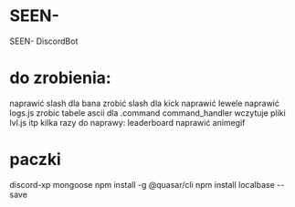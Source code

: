 # SEEN-
 SEEN- DiscordBot

# do zrobienia:
naprawić slash dla bana
zrobić slash dla kick
naprawić lewele
naprawić logs.js
zrobic tabele ascii dla .command
command_handler wczytuje pliki lvl.js itp kilka razy
do naprawy: leaderboard
naprawić animegif

# paczki
discord-xp
mongoose
npm install -g @quasar/cli
npm install localbase --save